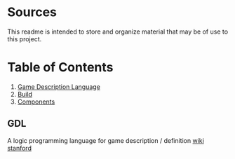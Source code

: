 # Sources
This readme is intended to store and organize material that may be of use to this project.

# Table of Contents
1. [Game Description Language](#GDL)
2. [Build](#build)
3. [Components](#components)


## GDL
A logic programming language for game description / definition [wiki](https://en.wikipedia.org/wiki/Game_Description_Language) [stanford](http://games.stanford.edu/games/gdl.html)


